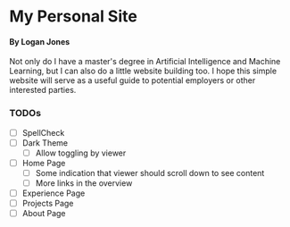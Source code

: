 # My Personal Site
#### By Logan Jones

Not only do I have a master's degree in Artificial Intelligence and Machine Learning, but I can also do a little website building too.  I hope this simple website will serve as a useful guide to potential employers or other interested parties.

### TODOs

- [ ] SpellCheck
- [ ] Dark Theme
  - [ ] Allow toggling by viewer
- [ ] Home Page
  - [ ] Some indication that viewer should scroll down to see content
  - [ ] More links in the overview
- [ ] Experience Page
- [ ] Projects Page
- [ ] About Page